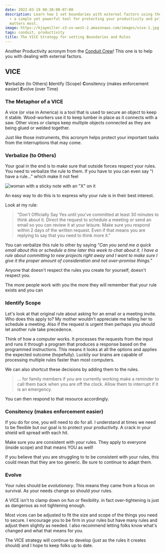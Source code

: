 ```yaml
---
date: 2022-03-19 08:30:00-07:00
description: Learn how I set boundaries with external factors using the VICE strategy
  - a simple yet powerful tool for protecting your productivity and prioritizing what
  matters most.
image: https://kjaymiller.s3-us-west-2.amazonaws.com/images/vise-1.jpg
tags: conduit, productivity
title: The VICE Strategy for setting Boundaries and Rules
---
```


Another Productivity acronym from the [Conduit Crew](https://relay.fm/conduit/18)! This one is to help you with dealing with external factors.

## VICE
**V**erbalize (to Others)
**I**dentify (Scope)
**C**onsitency (makes enforcement easier)
**E**volve (over Time)

### The Metaphor of a VICE
A vice (or vise in America) is a tool that is used to secure an object to keep it stable. Wood-workers use it to keep lumber in place as it connects with a saw. Other vices or clamps keep multiple objects connected as they are being glued or welded together.

Just like those instruments, this acronym helps protect your important tasks from the interruptions that may come.

### Verbalize (to Others)
Your goal in the end is to make sure that outside forces respect your rules.  You need to verbalize the rule to them. If you have to you can even say "I have a rule..." which make it not feel

![woman with a sticky note with an "X" on it](https://kjaymiller.s3-us-west-2.amazonaws.com/images/woman-with-no-sticky.jpg)

An easy way to do this is to express why your rule is in their best interest.

Look at my rule:
> "Don't Officially Say Yes until you've committed at least 30 minutes to think about it. Direct the request to schedule a meeting or send an email so you can review it at your leisure. Make sure you respond within 2 days of the written request. Even if that means you are replying to say that you need to think more it."

You can verbalize this rule to other by saying _"Can you send me a quick email about this or schedule a time later this week to chat about it. I have a rule about committing to new projects right away and I want to make sure I give it the proper amount of consideration and not over-promise things."_

Anyone that doesn't respect the rules you create for yourself, doesn't respect you.

The more people work with you the more they will remember that your rule exists and you can 

### Identify Scope
Let's look at that original rule about asking for an email or a meeting invite. Who does this apply to? My mother wouldn't appreciate me telling her to schedule a meeting. Also if the request is urgent then perhaps you should let another rule take precedence. 

Think of how a computer works. It processes the requests from the input and runs it through a program that produces a response based on the programmed instructions. This means it looks at all the options and applies the expected outcome (hopefully). Luckily our brains are capable of processing multiple rules faster than most computers. 

We can also shortcut these decisions by adding them to the rules. 

> ... for family members if you are currently working make a reminder to call them back when you are off the clock. Allow them to interrupt if it is an emergency. 

You can then respond to that resource accordingly. 


### Consitency (makes enforcement easier)
If you do for one, you will need to do for all. I understand at times we need to be flexible but our goal is to protect your productivity. A crack in your shield will spread with each hit. 

Make sure you are consistent with your rules. They apply to everyone (inside scope) and that means YOU as well!

If you believe that you are struggling to to be consistent with your rules, this could mean that they are too generic. Be sure to continue to adapt them.

### Evolve
Your rules should be _evolutionary_. This means they came from a focus on survival. As your needs change so should your rules. 

A VICE isn't to clamp down on fun or flexibility. in fact over-tightening is just as dangerous as not tightening enough. 

Most vices can be adjusted to fit the size and scope of the things you need to secure. I encourage you to be firm in your rules but have many rules and adjust them slightly as needed. I also recommend letting folks know what's changed and what that means for you.

The VICE strategy will continue to develop (just as the rules it creates should) and I hope to keep folks up to date.